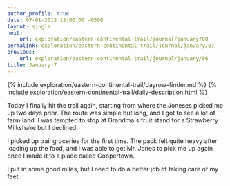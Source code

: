 ```yaml
---
author_profile: true
date: 07-01-2012 12:00:00 -0500
layout: single
next:
    url: exploration/eastern-continental-trail/journal/january/08
permalink: exploration/eastern-continental-trail/journal/january/07
previous:
    url: exploration/eastern-continental-trail/journal/january/06
title: January 7
---
```

{% include exploration/eastern-continental-trail/dayrow-finder.md %}
{% include exploration/eastern-continental-trail/daily-description.html %}

Today I finally hit the trail again, starting from where the Joneses picked me up two days prior. The route was simple but long, and I got to see a lot of farm land. I was tempted to stop at Grandma's fruit stand for a Strawberry Milkshake but I declined.

I picked up trail groceries for the first time. The pack felt quite heavy after loading up the food, and I was able to get Mr. Jones to pick me up again once I made it to a place called Coopertown.

I put in some good miles, but I need to do a better job of taking care of my feet.
